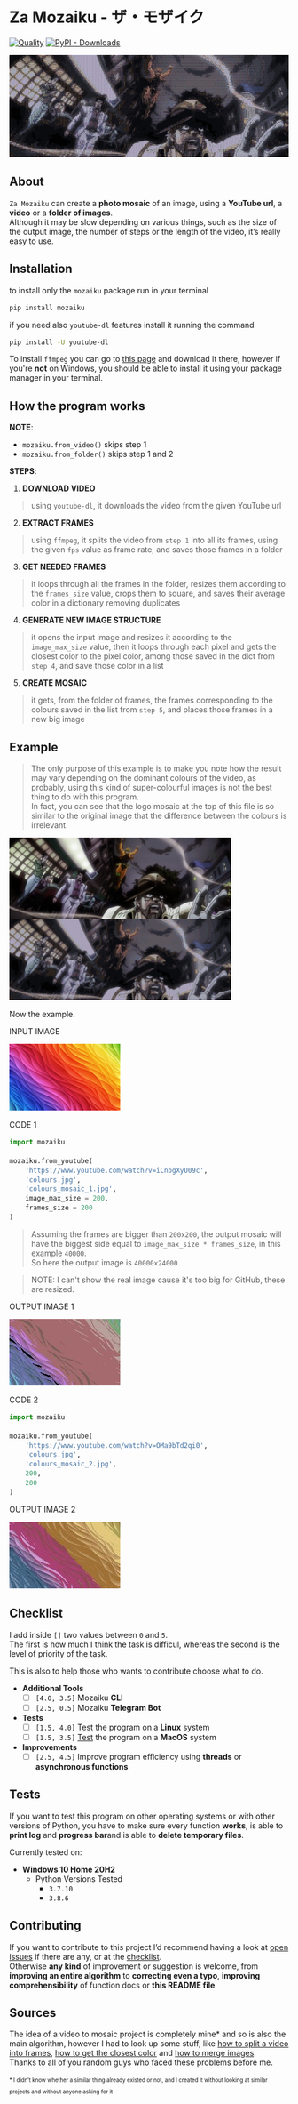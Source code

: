 # Za Mozaiku - ザ・モザイク

[![Quality](https://www.code-inspector.com/project/26985/score/svg?service=github)](https://www.code-inspector.com/project/26985/score/svg)
[![PyPI - Downloads](https://img.shields.io/pypi/dd/mozaiku)](https://img.shields.io/pypi/dd/mozaiku)

![Logo](https://raw.githubusercontent.com/Zslez/Mozaiku/master/images/logo_preview.png)

## About

`Za Mozaiku` can create a **photo mosaic** of an image, using a **YouTube url**, a **video** or a **folder of images**.  
Although it may be slow depending on various things, such as the size of the output image, the number of steps or the length of the video, it’s really easy to use.

## Installation

to install only the `mozaiku` package run in your terminal

```bash
pip install mozaiku
```

if you need also `youtube-dl` features install it running the command

```bash
pip install -U youtube-dl
```

To install `ffmpeg` you can go to [this page](https://ffmpeg.org/download.html) and download it there, however if you're **not** on Windows, you should be able to install it using your package manager in your terminal.

## How the program works

**NOTE**:

* `mozaiku.from_video()` skips step 1
* `mozaiku.from_folder()` skips step 1 and 2

**STEPS**:

1. **DOWNLOAD VIDEO**

> using `youtube-dl`, it downloads the video from the given YouTube url

2. **EXTRACT FRAMES**

> using `ffmpeg`, it splits the video from `step 1` into all its frames, using the given `fps` value as frame rate, and saves those frames in a folder

3. **GET NEEDED FRAMES**

> it loops through all the frames in the folder, resizes them according to the `frames_size` value, crops them to square, and saves their average color in a dictionary removing duplicates

4. **GENERATE NEW IMAGE STRUCTURE**

> it opens the input image and resizes it according to the `image_max_size` value, then it loops through each pixel and gets the closest color to the pixel color, among those saved in the dict from `step 4`, and save those color in a list

5. **CREATE MOSAIC**

> it gets, from the folder of frames, the frames corresponding to the colours saved in the list from `step 5`, and places those frames in a new big image

## Example

> The only purpose of this example is to make you note how the result may vary depending on the dominant colours of the video, as probably, using this kind of super-colourful images is not the best thing to do with this program.  
In fact, you can see that the logo mosaic at the top of this file is so similar to the original image that the difference between the colours is irrelevant.

![Logo Comparison](https://raw.githubusercontent.com/Zslez/Mozaiku/master/images/comparison.png)

Now the example.

INPUT IMAGE

[![Colours](https://raw.githubusercontent.com/Zslez/Mozaiku/master/images/colours_small.jpg)](https://raw.githubusercontent.com/Zslez/Mozaiku/master/images/colours.jpg)

CODE 1

```py
import mozaiku

mozaiku.from_youtube(
    'https://www.youtube.com/watch?v=iCnbgXyU09c',
    'colours.jpg',
    'colours_mosaic_1.jpg',
    image_max_size = 200,
    frames_size = 200
)
```

> Assuming the frames are bigger than `200x200`, the output mosaic will have the biggest side equal to `image_max_size * frames_size`, in this example `40000`.  
So here the output image is `40000x24000`

> NOTE: I can't show the real image cause it's too big for GitHub, these are resized.

OUTPUT IMAGE 1

![Colours](https://raw.githubusercontent.com/Zslez/Mozaiku/master/images/colours_mosaic_small_1.jpg)

CODE 2

```py
import mozaiku

mozaiku.from_youtube(
    'https://www.youtube.com/watch?v=OMa9bTd2qi0',
    'colours.jpg',
    'colours_mosaic_2.jpg',
    200,
    200
)
```

OUTPUT IMAGE 2

![Colours](https://raw.githubusercontent.com/Zslez/Mozaiku/master/images/colours_mosaic_small_2.jpg)

## Checklist

I add inside `[]` two values between `0` and `5`.  
The first is how much I think the task is difficul, whereas the second is the level of priority of the task.

This is also to help those who wants to contribute choose what to do.

* **Additional Tools**
  * [ ] `[4.0, 3.5]` Mozaiku **CLI**
  * [ ] `[2.5, 0.5]` Mozaiku **Telegram Bot**
* **Tests**
  * [ ] `[1.5, 4.0]` [Test](#tests) the program on a **Linux** system
  * [ ] `[1.5, 3.5]` [Test](#tests) the program on a **MacOS** system
* **Improvements**
  * [ ] `[2.5, 4.5]` Improve program efficiency using **threads** or **asynchronous functions**

## Tests

If you want to test this program on other operating systems or with other versions of Python, you have to make sure every function **works**, is able to **print log** and **progress bar**and is able to **delete temporary files**.  

Currently tested on:

* **Windows 10 Home 20H2**
  * Python Versions Tested
    * `3.7.10`
    * `3.8.6`

## Contributing

If you want to contribute to this project I’d recommend having a look at [open issues](https://github.com/Zslez/Mozaiku/issues) if there are any, or at the [checklist](#checklist).  
Otherwise **any kind** of improvement or suggestion is welcome, from **improving an entire algorithm** to **correcting even a typo**, **improving comprehensibility** of function docs or **this README file**.

## Sources

The idea of a video to mosaic project is completely mine* and so is also the main algorithm, however I had to look up some stuff, like [how to split a video into frames](https://stackoverflow.com/a/3917648), [how to get the closest color](https://stackoverflow.com/a/54242348) and [how to merge images](https://stackoverflow.com/a/30228308).  
Thanks to all of you random guys who faced these problems before me.

<sub><sup>\* I didn’t know whether a similar thing already existed or not, and I created it without looking at similar projects and without anyone asking for it</sup></sub>

